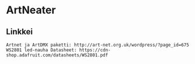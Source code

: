 # ArtNeater

## Linkkei

    Artnet ja ArtDMX paketti: http://art-net.org.uk/wordpress/?page_id=675
    WS2801 led-nauha Datasheet: https://cdn-shop.adafruit.com/datasheets/WS2801.pdf
